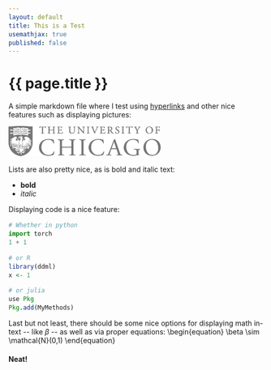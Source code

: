 ```yaml
---
layout: default
title: This is a Test
usemathjax: true
published: false
---
```


# {{ page.title }}

A simple markdown file where I test using [hyperlinks](/assets/cv/wiemann_CV_2021_11_06.pdf) and other nice features such as displaying pictures:

<img src="/assets/images/uchicago-logo.jpg" alt="drawing" width="300"/>

Lists are also pretty nice, as is bold and italic text:

- **bold**
- _italic_

Displaying code is a nice feature:
```python
# Whether in python
import torch
1 + 1
```

```r
# or R
library(ddml)
x <- 1
```

```julia
# or julia
use Pkg
Pkg.add(MyMethods)
```

Last but not least, there should be some nice options for displaying math in-text -- like $\beta$ -- as well as via proper equations:
\begin{equation}
\beta \sim \mathcal{N}(0,1)
\end{equation}

#### Neat!
